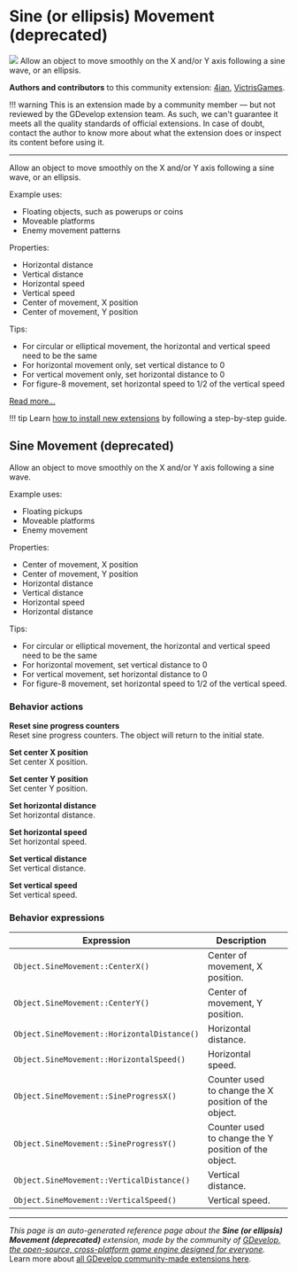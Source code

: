 # Sine (or ellipsis) Movement (deprecated)

<img src="https://resources.gdevelop-app.com/assets/Icons/sine-wave.svg" class="extension-icon"></img>
Allow an object to move smoothly on the X and/or Y axis following a sine wave, or an ellipsis.

**Authors and contributors** to this community extension: [4ian](https://gd.games/4ian), [VictrisGames](https://gd.games/VictrisGames).

!!! warning
    This is an extension made by a community member — but not reviewed
    by the GDevelop extension team. As such, we can't guarantee it
    meets all the quality standards of official extensions. In case of
    doubt, contact the author to know more about what the extension
    does or inspect its content before using it.

---

Allow an object to move smoothly on the X and/or Y axis following a sine wave, or an ellipsis.


Example uses:

- Floating objects, such as powerups or coins
- Moveable platforms
- Enemy movement patterns

Properties:

- Horizontal distance
- Vertical distance
- Horizontal speed
- Vertical speed
- Center of movement, X position
- Center of movement, Y position

Tips:

- For circular or elliptical movement, the horizontal and vertical speed need to be the same
- For horizontal movement only, set vertical distance to 0
- For vertical movement only, set horizontal distance to 0
- For figure-8 movement, set horizontal speed to 1/2 of the vertical speed

[Read more...](https://victrisgames.itch.io/extension-sinemovement-and-deptheffect)

!!! tip
    Learn [how to install new extensions](/gdevelop5/extensions/search) by following a step-by-step guide.



## Sine Movement (deprecated) 

Allow an object to move smoothly on the X and/or Y axis following a sine wave.

Example uses:
- Floating pickups
- Moveable platforms
- Enemy movement

Properties:
- Center of movement, X position
- Center of movement, Y position
- Horizontal distance
- Vertical distance
- Horizontal speed
- Horizontal distance

Tips:
- For circular or elliptical movement, the horizontal and vertical speed need to be the same
- For horizontal movement, set vertical distance to 0
- For vertical movement, set horizontal distance to 0
- For figure-8 movement, set horizontal speed to 1/2 of the vertical speed. 

### Behavior actions

**Reset sine progress counters**  
Reset sine progress counters. The object will return to the initial state.

**Set center X position**  
Set center X position.

**Set center Y position**  
Set center Y position.

**Set horizontal distance**  
Set horizontal distance.

**Set horizontal speed**  
Set horizontal speed.

**Set vertical distance**  
Set vertical distance.

**Set vertical speed**  
Set vertical speed.

### Behavior expressions

| Expression | Description |  |
|-----|-----|-----|
| `Object.SineMovement::CenterX()` | Center of movement, X position. ||
| `Object.SineMovement::CenterY()` | Center of movement, Y position. ||
| `Object.SineMovement::HorizontalDistance()` | Horizontal distance. ||
| `Object.SineMovement::HorizontalSpeed()` | Horizontal speed. ||
| `Object.SineMovement::SineProgressX()` | Counter used to change the X position of the object. ||
| `Object.SineMovement::SineProgressY()` | Counter used to change the Y position of the object. ||
| `Object.SineMovement::VerticalDistance()` | Vertical distance. ||
| `Object.SineMovement::VerticalSpeed()` | Vertical speed. ||

---

*This page is an auto-generated reference page about the **Sine (or ellipsis) Movement (deprecated)** extension, made by the community of [GDevelop, the open-source, cross-platform game engine designed for everyone](https://gdevelop.io/).* Learn more about [all GDevelop community-made extensions here](/gdevelop5/extensions).
